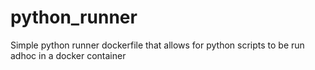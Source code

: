 # python_runner
Simple python runner dockerfile that allows for python scripts to be run adhoc in a docker container
